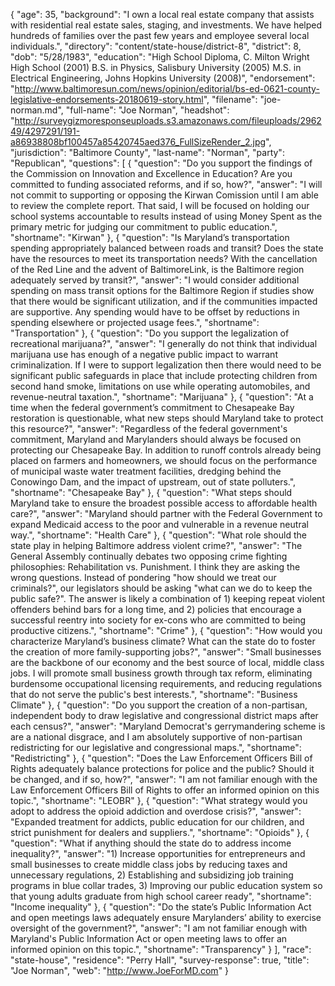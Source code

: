 {
  "age": 35,
  "background": "I own a local real estate company that assists with residential real estate sales, staging, and investments. We have helped hundreds of families over the past few years and employee several local individuals.",
  "directory": "content/state-house/district-8",
  "district": 8,
  "dob": "5/28/1983",
  "education": "High School Diploma, C. Milton Wright High School (2001) B.S. in Physics, Salisbury University (2005) M.S. in Electrical Engineering, Johns Hopkins University (2008)",
  "endorsement": "http://www.baltimoresun.com/news/opinion/editorial/bs-ed-0621-county-legislative-endorsements-20180619-story.html",
  "filename": "joe-norman.md",
  "full-name": "Joe Norman",
  "headshot": "http://surveygizmoresponseuploads.s3.amazonaws.com/fileuploads/296249/4297291/191-a86938808bf100457a85420745aed376_FullSizeRender_2.jpg",
  "jurisdiction": "Baltimore County",
  "last-name": "Norman",
  "party": "Republican",
  "questions": [
    {
      "question": "Do you support the findings of the Commission on Innovation and Excellence in Education? Are you committed to funding associated reforms, and if so, how?",
      "answer": "I will not commit to supporting or opposing the Kirwan Comission until I am able to review the complete report. That said, I will be focused on holding our school systems accountable to results instead of using Money Spent as the primary metric for judging our commitment to public education.",
      "shortname": "Kirwan"
    },
    {
      "question": "Is Maryland’s transportation spending appropriately balanced between roads and transit? Does the state have the resources to meet its transportation needs? With the cancellation of the Red Line and the advent of BaltimoreLink, is the Baltimore region adequately served by transit?",
      "answer": "I would consider additional spending on mass transit options for the Baltimore Region if studies show that there would be significant utilization, and if the communities impacted are supportive. Any spending would have to be offset by reductions in spending elsewhere or projected usage fees.",
      "shortname": "Transportation"
    },
    {
      "question": "Do you support the legalization of recreational marijuana?",
      "answer": "I generally do not think that individual marijuana use has enough of a negative public impact to warrant criminalization. If I were to support legalization then there would need to be significant public safeguards in place that include protecting children from second hand smoke, limitations on use while operating automobiles, and revenue-neutral taxation.",
      "shortname": "Marijuana"
    },
    {
      "question": "At a time when the federal government’s commitment to Chesapeake Bay restoration is questionable, what new steps should Maryland take to protect this resource?",
      "answer": "Regardless of the federal government's commitment, Maryland and Marylanders should always be focused on protecting our Chesapeake Bay. In addition to runoff controls already being placed on farmers and homeowners, we should focus on the performance of municipal waste water treatment facilities, dredging behind the Conowingo Dam, and the impact of upstream, out of state polluters.",
      "shortname": "Chesapeake Bay"
    },
    {
      "question": "What steps should Maryland take to ensure the broadest possible access to affordable health care?",
      "answer": "Maryland should partner with the Federal Government to expand Medicaid access to the poor and vulnerable in a revenue neutral way.",
      "shortname": "Health Care"
    },
    {
      "question": "What role should the state play in helping Baltimore address violent crime?",
      "answer": "The General Assembly continually debates two opposing crime fighting philosophies: Rehabilitation vs. Punishment. I think they are asking the wrong questions. Instead of pondering \"how should we treat our criminals?\", our legislators should be asking \"what can we do to keep the public safe?\".  The answer is likely a combination of 1) keeping repeat violent offenders behind bars for a long time, and 2) policies that encourage a successful reentry into society for ex-cons who are committed to being productive citizens.",
      "shortname": "Crime"
    },
    {
      "question": "How would you characterize Maryland’s business climate? What can the state do to foster the creation of more family-supporting jobs?",
      "answer": "Small businesses are the backbone of our economy and the best source of local, middle class jobs. I will promote small business growth through tax reform, eliminating burdensome occupational licensing requirements, and reducing regulations that do not serve the public's best interests.",
      "shortname": "Business Climate"
    },
    {
      "question": "Do you support the creation of a non-partisan, independent body to draw legislative and congressional district maps after each census?",
      "answer": "Maryland Democrat's gerrymandering scheme is are a national disgrace, and I am absolutely supportive of non-partisan redistricting for our legislative and congressional maps.",
      "shortname": "Redistricting"
    },
    {
      "question": "Does the Law Enforcement Officers Bill of Rights adequately balance protections for police and the public? Should it be changed, and if so, how?",
      "answer": "I am not familiar enough with the Law Enforcement Officers Bill of Rights to offer an informed opinion on this topic.",
      "shortname": "LEOBR"
    },
    {
      "question": "What strategy would you adopt to address the opioid addiction and overdose crisis?",
      "answer": "Expanded treatment for addicts, public education for our children, and strict punishment for dealers and suppliers.",
      "shortname": "Opioids"
    },
    {
      "question": "What if anything should the state do to address income inequality?",
      "answer": "1) Increase opportunities for entrepreneurs and small businesses to create middle class jobs by reducing taxes and unnecessary regulations, 2) Establishing and subsidizing job training programs in blue collar trades, 3) Improving our public education system so that young adults graduate from high school career ready",
      "shortname": "Income inequality"
    },
    {
      "question": "Do the state’s Public Information Act and open meetings laws adequately ensure Marylanders’ ability to exercise oversight of the government?",
      "answer": "I am not familiar enough with Maryland's Public Information Act or open meeting laws to offer an informed opinion on this topic.",
      "shortname": "Transparency"
    }
  ],
  "race": "state-house",
  "residence": "Perry Hall",
  "survey-response": true,
  "title": "Joe Norman",
  "web": "http://www.JoeForMD.com"
}
